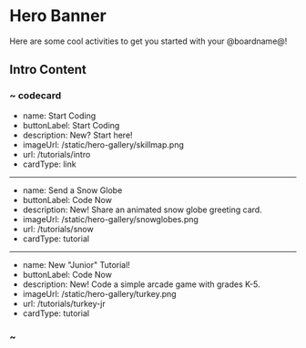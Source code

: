 # Hero Banner

Here are some cool activities to get you started with your @boardname@!

## Intro Content

### ~ codecard
* name: Start Coding
* buttonLabel: Start Coding
* description: New? Start here!
* imageUrl: /static/hero-gallery/skillmap.png
* url: /tutorials/intro
* cardType: link
---
* name: Send a Snow Globe
* buttonLabel: Code Now
* description: New! Share an animated snow globe greeting card.
* imageUrl: /static/hero-gallery/snowglobes.png
* url: /tutorials/snow
* cardType: tutorial
---
* name: New "Junior" Tutorial!
* buttonLabel: Code Now
* description: New! Code a simple arcade game with grades K-5.
* imageUrl: /static/hero-gallery/turkey.png
* url: /tutorials/turkey-jr
* cardType: tutorial

### ~
